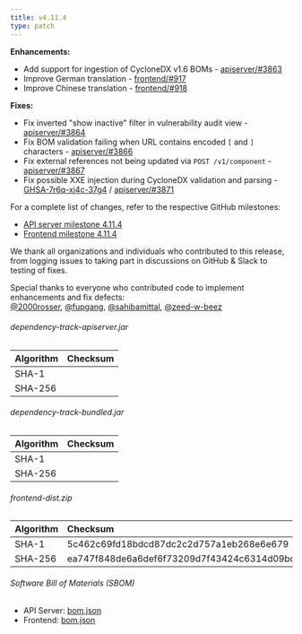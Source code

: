 ```yaml
---
title: v4.11.4
type: patch
---
```


**Enhancements:**

* Add support for ingestion of CycloneDX v1.6 BOMs - [apiserver/#3863]
* Improve German translation - [frontend/#917]
* Improve Chinese translation - [frontend/#918]

**Fixes:**

* Fix inverted "show inactive" filter in vulnerability audit view - [apiserver/#3864]
* Fix BOM validation failing when URL contains encoded `[` and `]` characters - [apiserver/#3866]
* Fix external references not being updated via `POST /v1/component` - [apiserver/#3867]
* Fix possible XXE injection during CycloneDX validation and parsing - [GHSA-7r6q-xj4c-37g4] / [apiserver/#3871]

For a complete list of changes, refer to the respective GitHub milestones:

* [API server milestone 4.11.4](https://github.com/DependencyTrack/dependency-track/milestone/41?closed=1)
* [Frontend milestone 4.11.4](https://github.com/DependencyTrack/frontend/milestone/26?closed=1)

We thank all organizations and individuals who contributed to this release, from logging issues to taking part in discussions on GitHub & Slack to testing of fixes.

Special thanks to everyone who contributed code to implement enhancements and fix defects:  
[@2000rosser], [@fupgang], [@sahibamittal], [@zeed-w-beez]

###### dependency-track-apiserver.jar

| Algorithm | Checksum |
|:----------|:---------|
| SHA-1     |          |
| SHA-256   |          |

###### dependency-track-bundled.jar

| Algorithm | Checksum |
|:----------|:---------|
| SHA-1     |          |
| SHA-256   |          |

###### frontend-dist.zip

| Algorithm | Checksum                                                         |
|:----------|:-----------------------------------------------------------------|
| SHA-1     | 5c462c69fd18bdcd87dc2c2d757a1eb268e6e679                         |
| SHA-256   | ea747f848de6a6def6f73209d7f43424c6314d09bc8ea37be621be50dbac755b |

###### Software Bill of Materials (SBOM)

* API Server: [bom.json](https://github.com/DependencyTrack/dependency-track/releases/download/4.11.4/bom.json)
* Frontend: [bom.json](https://github.com/DependencyTrack/frontend/releases/download/4.11.4/bom.json)

[apiserver/#3863]: https://github.com/DependencyTrack/dependency-track/pull/3863
[apiserver/#3864]: https://github.com/DependencyTrack/dependency-track/pull/3864
[apiserver/#3866]: https://github.com/DependencyTrack/dependency-track/pull/3866
[apiserver/#3867]: https://github.com/DependencyTrack/dependency-track/pull/3867
[apiserver/#3871]: https://github.com/DependencyTrack/dependency-track/pull/3871

[frontend/#917]: https://github.com/DependencyTrack/frontend/pull/917
[frontend/#918]: https://github.com/DependencyTrack/frontend/pull/918

[GHSA-7r6q-xj4c-37g4]: https://github.com/DependencyTrack/dependency-track/security/advisories/GHSA-7r6q-xj4c-37g4

[@2000rosser]: https://github.com/2000rosser
[@fupgang]: https://github.com/fupgang
[@sahibamittal]: https://github.com/sahibamittal
[@zeed-w-beez]: https://github.com/zeed-w-beez